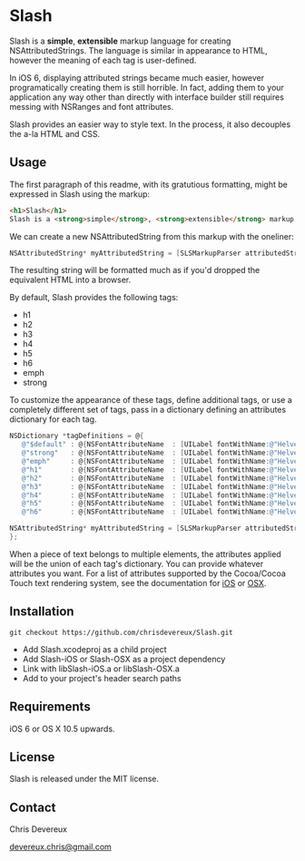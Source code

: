 Slash
=====

Slash is a **simple**, **extensible** markup language for creating NSAttributedStrings. The language is similar in appearance to HTML, however the meaning of each tag is user-defined.

In iOS 6, displaying attributed strings became much easier, however programatically creating them is still horrible. In fact, adding them to your application any way other than directly with interface builder still requires messing with NSRanges and font attributes.

Slash provides an easier way to style text. In the process, it also decouples the a-la HTML and CSS.


Usage
-----
The first paragraph of this readme, with its gratutious formatting, might be expressed in Slash using the markup:

````html
<h1>Slash</h1>
Slash is a <strong>simple</strong>, <strong>extensible</strong> markup language that simplifies the creation of NSAttributedStrings. The language is similar in appearance to HTML, however the meaning of each tag is user-defined.
````

We can create a new NSAttributedString from this markup with the oneliner:

````objective-c    
NSAttributedString* myAttributedString = [SLSMarkupParser attributedStringFromMarkup:markup error:NULL];
````

The resulting string will be formatted much as if you'd dropped the equivalent HTML into a browser.

By default, Slash provides the following tags:

* h1
* h2
* h3
* h4
* h5
* h6
* emph
* strong

To customize the appearance of these tags, define additional tags, or use a completely different set of tags, pass in a dictionary defining an attributes dictionary for each tag.

 ```objective-c
NSDictionary *tagDefinitions = @{
    @"$default" : @{NSFontAttributeName  : [UILabel fontWithName:@"HelveticaNeue" size:14]},
    @"strong"   : @{NSFontAttributeName  : [UILabel fontWithName:@"HelveticaNeue-Bold" size:14]},
    @"emph"     : @{NSFontAttributeName  : [UILabel fontWithName:@"HelveticaNeue-Italic" size:14]},
    @"h1"       : @{NSFontAttributeName  : [UILabel fontWithName:@"HelveticaNeue-Medium" size:48]},
    @"h2"       : @{NSFontAttributeName  : [UILabel fontWithName:@"HelveticaNeue-Medium" size:36]},
    @"h3"       : @{NSFontAttributeName  : [UILabel fontWithName:@"HelveticaNeue-Medium" size:32]},
    @"h4"       : @{NSFontAttributeName  : [UILabel fontWithName:@"HelveticaNeue-Medium" size:24]},
    @"h5"       : @{NSFontAttributeName  : [UILabel fontWithName:@"HelveticaNeue-Medium" size:18]},
    @"h6"       : @{NSFontAttributeName  : [UILabel fontWithName:@"HelveticaNeue-Medium" size:16]}

NSAttributedString* myAttributedString = [SLSMarkupParser attributedStringFromMarkup:markup withTagDefinitions:tagDefinitions error:NULL];
};
````

When a piece of text belongs to multiple elements, the attributes applied will be the union of each tag's dictionary. You can provide whatever attributes you want. For a list of attributes supported by the Cocoa/Cocoa Touch text rendering system, see the documentation for [iOS][1] or [OSX][2].

[1]: http://developer.apple.com/library/ios/#Documentation/UIKit/Reference/NSAttributedString_UIKit_Additions/Reference/Reference.html
[2]: https://developer.apple.com/library/mac/#documentation/Cocoa/Conceptual/AttributedStrings/Articles/standardAttributes.html#//apple_ref/doc/uid/TP40004903-SW2


Installation
------------

    git checkout https://github.com/chrisdevereux/Slash.git

* Add Slash.xcodeproj as a child project
* Add Slash-iOS or Slash-OSX as a project dependency
* Link with libSlash-iOS.a or libSlash-OSX.a
* Add to your project's header search paths


Requirements
------------

iOS 6 or OS X 10.5 upwards.


License
-------

Slash is released under the MIT license.


Contact
-------
Chris Devereux

devereux.chris@gmail.com
